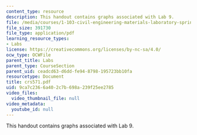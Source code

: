 ```yaml
---
content_type: resource
description: This handout contains graphs associated with Lab 9.
file: /media/courses/1-103-civil-engineering-materials-laboratory-spring-2004/9ca7c2366a402c7b698a239f25ee2785_crs571.pdf
file_size: 391730
file_type: application/pdf
learning_resource_types:
- Labs
license: https://creativecommons.org/licenses/by-nc-sa/4.0/
ocw_type: OCWFile
parent_title: Labs
parent_type: CourseSection
parent_uid: ceadcd63-d6dd-fe94-8798-195723bb10fa
resourcetype: Document
title: crs571.pdf
uid: 9ca7c236-6a40-2c7b-698a-239f25ee2785
video_files:
  video_thumbnail_file: null
video_metadata:
  youtube_id: null
---
```

This handout contains graphs associated with Lab 9.